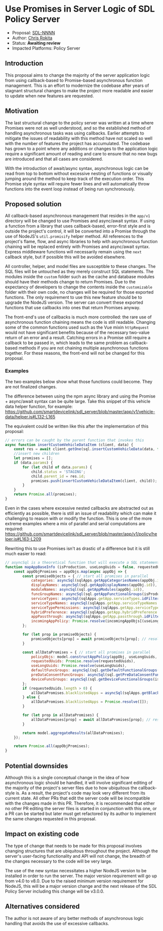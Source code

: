 # Use Promises in Server Logic of SDL Policy Server

* Proposal: [SDL-NNNN](NNNN-Promises-in-Policy-Server.md)
* Author: [Chris Rokita](https://github.com/crokita)
* Status: **Awaiting review**
* Impacted Platforms: Policy Server

## Introduction

This proposal aims to change the majority of the server application logic from using callback-based to Promise-based asynchronous function management. This is an effort to modernize the codebase after years of stagnant structural changes to make the project more readable and easier to update when new features are requested.

## Motivation

The last structural change to the policy server was written at a time where Promises were not as well understood, and so the established method of handling asynchronous tasks was using callbacks. Earlier attempts to mitigate the issues of readability with this method have not scaled so well with the number of features the project has accumulated. The codebase has grown to a point where any additions or changes to the application logic require a significant amount of reading and care to ensure that no new bugs are introduced and that all cases are considered.

With the introduction of await/async syntax, asynchronous logic can be read from top to bottom without excessive nesting of functions or visually jumping around the method to keep track of the execution order. This Promise style syntax will require fewer lines and will automatically throw functions into the event loop instead of being run synchronously.

## Proposed solution

All callback-based asynchronous management that resides in the `app/v1` directory will be changed to use Promises and async/await syntax. If using a function from a library that uses callback-based, error-first style and is outside the project's control, it will be converted into a Promise through the use of NodeJS's `util.promisify` helper method. All references to the project's flame, flow, and async libraries to help with asynchronous function chaining will be replaced entirely with Promises and async/await syntax. Express middleware functions will necessarily remain using the `next` callback style, but if possible this will be avoided elsewhere.

All controller, helper, and model files are susceptible to these changes. The SQL files will be untouched as they merely construct SQL statements. The modules inside the `custom` folder such as the cache and database modules should have their methods change to return Promises. Due to the expectancy of developers to change the contents inside the `customizable` folder with their own code, no changes will be required for those exported functions. The only requirement to use this new feature should be to upgrade the NodeJS version. The server can convert these exported functions that use callbacks into ones that return Promises anyway.

The front-end's use of callbacks is much more controlled: the rare use of asynchronous function chaining means the code is still readable. Changing some of the common functions used such as the Vue mixin `httpRequest` would not have significant benefits because of the necessary two-value return of an error and a result. Catching errors in a Promise still require a callback to be passed in, which leads to the same problem as callback-based methods if you are not chaining multiple asynchronous functions together. For these reasons, the front-end will not be changed for this proposal.

### Examples
The two examples below show what those functions could become. They are not finalized changes.

The difference between using the npm async library and using the Promise + async/await syntax can be quite large. Take this snippet of this vehicle data helper function, for example: https://github.com/smartdevicelink/sdl_server/blob/master/app/v1/vehicle-data/helper.js#L132-L165

The equivalent could be written like this after the implementation of this proposal:

```js
// errors can be caught by the parent function that invokes this
async function insertCustomVehicleDataItem (client, data) {
    const res = await client.getOne(sql.insertCustomVehicleData(data, false));
    //insert new children
    let promises = [];
    if (data.params) {
        for (let child of data.params) {
            child.status = 'STAGING';
            child.parent_id = res.id;
            promises.push(insertCustomVehicleDataItem(client, child));
        }
    }
    return Promise.all(promises);
}
```

Even in the cases where excessive nested callbacks are abstracted out as efficiently as possible, there is still an issue of readability which can make it challenging to reason with or modify the function. This is one of the more extreme examples where a mix of parallel and serial computations are required: https://github.com/smartdevicelink/sdl_server/blob/master/app/v1/policy/helper.js#L163-L209

Rewriting this to use Promises isn't as drastic of a difference but it is still much easier to read:

```js
// asyncSql is a theoretical function that will execute a SQL statement and resolve a Promise on completion. This is subject to change during implementation.
function mapAppBaseInfo (isProduction, useLongUuids = false, requestedUuids, incomingAppObjs, appObjs) {
    const appObjPromises = appObjs.map(async appObj => {
        const promiseObjects = { // start all promises in parallel
            categories: asyncSql(sqlApps.getAppCategoriesNames(appObj.id)),
            displayNames: asyncSql(sql.getAppDisplayNames(appObj.id)),
            moduleNames: asyncSql(sql.getAppModules(appObj.id)),
            funcGroupNames: asyncSql(sql.getAppFunctionalGroups(isProduction, appObj)),
            serviceTypes: asyncSql(sqlApps.getApp.serviceTypes.idFilter(appObj.id)),
            serviceTypeNames: asyncSql(sqlApps.getApp.serviceTypeNames.idFilter(appObj.id)),
            serviceTypePermissions: asyncSql(sqlApps.getApp.serviceTypePermissions.idFilter(appObj.id)),
            hybridPreference: asyncSql(sqlApps.getApp.hybridPreference.idFilter(appObj.id)),
            appPassthrough: asyncSql(sqlApps.getApp.passthrough.idFilter(appObj.id)),
            incomingAppPolicy: Promise.resolve(incomingAppObjs[(useLongUuids ? appObj.app_uuid : appObj.app_short_uuid)])
        };

        for (let prop in promiseObjects) {
            promiseObjects[prop] = await promiseObjects[prop]; // resolve all promises into each property
        }

        const allDataPromises = { // start all promises in parallel
            policyObjs: model.constructAppPolicy(appObj, useLongUuids, promiseObjects),
            requestedUuids: Promise.resolve(requestedUuids),
            useLongUuids: Promise.resolve(useLongUuids),
            defaultFuncGroups: asyncSql(sql.getDefaultFunctionalGroups(isProduction)),
            preDataConsentFuncGroups: asyncSql(sql.getPreDataConsentFunctionalGroups(isProduction)),
            deviceFuncGroups: asyncSql(sql.getDeviceFunctionalGroups(isProduction)),
        };
        if (requestedUuids.length > 0) {
            allDataPromises.blacklistedApps = asyncSql(sqlApps.getBlacklistedApps(requestedUuids, useLongUuids));
        } else {
            allDataPromises.blacklistedApps = Promise.resolve([]);
        }

        for (let prop in allDataPromises) {
            allDataPromises[prop] = await allDataPromises[prop]; // resolve all promises into each property
        }

        return model.aggregateResults(allDataPromises);
    });

    return Promise.all(appObjPromises);
}


```

## Potential downsides

Although this is a single conceptual change in the idea of how asynchronous logic should be handled, it will involve significant editing of the majority of the project's server files due to how ubiquitous the callback-style is. As a result, the project's code may look very different from its current state. All other PRs that edit the server code will be incompatible with the changes made in this PR. Therefore, it is recommended that either no other PR editing the server files is started in conjunction with this one, or a PR can be started but later must get refactored by its author to implement the same changes requested in this proposal.

## Impact on existing code

The type of change that needs to be made for this proposal involves changing structures that are ubiquitous throughout the project. Although the server's user-facing functionality and API will not change, the breadth of the changes necessary to the code will be very large.

The use of the new syntax necessitates a higher NodeJS version to be installed in order to run the server. The major version requirement will go up from v4.0 to v8.0. Due to the raised minimum version requirement for NodeJS, this will be a major version change and the next release of the SDL Policy Server including this change will be v3.0.0.

## Alternatives considered

The author is not aware of any better methods of asynchronous logic handling that avoids the use of excessive callbacks.
